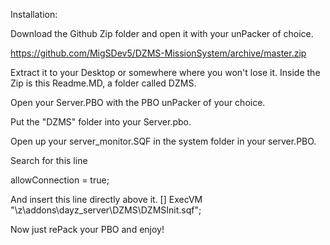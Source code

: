 Installation: 

Download the Github Zip folder and open it with your unPacker of choice.

https://github.com/MigSDev5/DZMS-MissionSystem/archive/master.zip

Extract it to your Desktop or somewhere where you won't lose it. Inside the Zip is this Readme.MD, a folder called DZMS.

Open your Server.PBO with the PBO unPacker of your choice.

Put the "DZMS" folder into your Server.pbo.

Open up your server_monitor.SQF in the system folder in your server.PBO.

Search for this line

allowConnection = true;

And insert this line directly above it.
[] ExecVM "\z\addons\dayz_server\DZMS\DZMSInit.sqf";

Now just rePack your PBO and enjoy!

